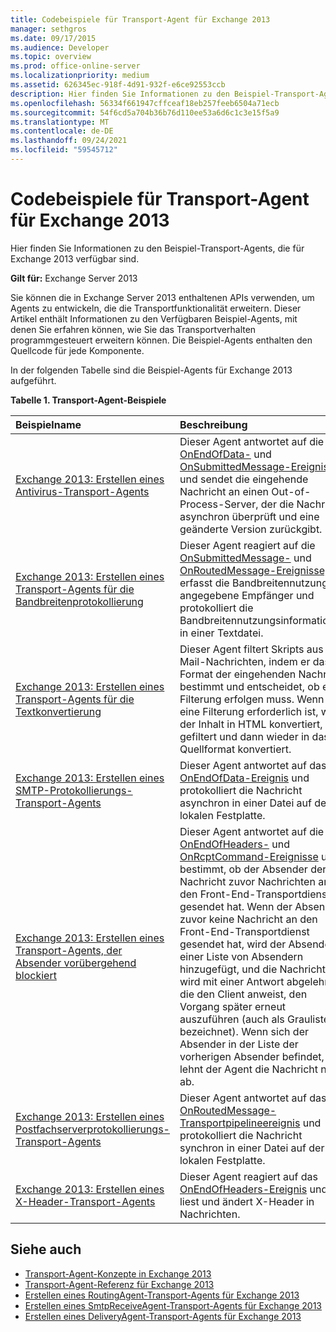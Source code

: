 ```yaml
---
title: Codebeispiele für Transport-Agent für Exchange 2013
manager: sethgros
ms.date: 09/17/2015
ms.audience: Developer
ms.topic: overview
ms.prod: office-online-server
ms.localizationpriority: medium
ms.assetid: 626345ec-918f-4d91-932f-e6ce92553ccb
description: Hier finden Sie Informationen zu den Beispiel-Transport-Agents, die für Exchange 2013 verfügbar sind.
ms.openlocfilehash: 56334f661947cffceaf18eb257feeb6504a71ecb
ms.sourcegitcommit: 54f6cd5a704b36b76d110ee53a6d6c1c3e15f5a9
ms.translationtype: MT
ms.contentlocale: de-DE
ms.lasthandoff: 09/24/2021
ms.locfileid: "59545712"
---
```

# <a name="transport-agent-code-samples-for-exchange-2013"></a>Codebeispiele für Transport-Agent für Exchange 2013

Hier finden Sie Informationen zu den Beispiel-Transport-Agents, die für Exchange 2013 verfügbar sind.
  
**Gilt für:** Exchange Server 2013
  
Sie können die in Exchange Server 2013 enthaltenen APIs verwenden, um Agents zu entwickeln, die die Transportfunktionalität erweitern. Dieser Artikel enthält Informationen zu den Verfügbaren Beispiel-Agents, mit denen Sie erfahren können, wie Sie das Transportverhalten programmgesteuert erweitern können. Die Beispiel-Agents enthalten den Quellcode für jede Komponente. 
  
In der folgenden Tabelle sind die Beispiel-Agents für Exchange 2013 aufgeführt.
  
**Tabelle 1. Transport-Agent-Beispiele**

|**Beispielname**|**Beschreibung**|
|:-----|:-----|
|[Exchange 2013: Erstellen eines Antivirus-Transport-Agents](https://code.msdn.microsoft.com/Exchange/Exchange-2013-Build-an-6e544269) <br/> |Dieser Agent antwortet auf die [OnEndOfData-](https://msdn.microsoft.com/library/Microsoft.Exchange.Data.Transport.Smtp.SmtpReceiveAgent.OnEndOfData.aspx) und [OnSubmittedMessage-Ereignisse](https://msdn.microsoft.com/library/Microsoft.Exchange.Data.Transport.Routing.RoutingAgent.OnSubmittedMessage.aspx) und sendet die eingehende Nachricht an einen Out-of-Process-Server, der die Nachricht asynchron überprüft und eine geänderte Version zurückgibt.  <br/> |
|[Exchange 2013: Erstellen eines Transport-Agents für die Bandbreitenprotokollierung](https://code.msdn.microsoft.com/Exchange/Exchange-2013-Build-a-d61a4aaa) <br/> |Dieser Agent reagiert auf die [OnSubmittedMessage-](https://msdn.microsoft.com/library/Microsoft.Exchange.Data.Transport.Routing.RoutingAgent.OnSubmittedMessage.aspx) und [OnRoutedMessage-Ereignisse,](https://msdn.microsoft.com/library/Microsoft.Exchange.Data.Transport.Routing.RoutingAgent.OnRoutedMessage.aspx) erfasst die Bandbreitennutzung für angegebene Empfänger und protokolliert die Bandbreitennutzungsinformationen in einer Textdatei.  <br/> |
|[Exchange 2013: Erstellen eines Transport-Agents für die Textkonvertierung](https://code.msdn.microsoft.com/Exchange/Exchange-2013-Build-a-body-ed36ecb0) <br/> |Dieser Agent filtert Skripts aus E-Mail-Nachrichten, indem er das Format der eingehenden Nachricht bestimmt und entscheidet, ob eine Filterung erfolgen muss. Wenn eine Filterung erforderlich ist, wird der Inhalt in HTML konvertiert, gefiltert und dann wieder in das Quellformat konvertiert.  <br/> |
|[Exchange 2013: Erstellen eines SMTP-Protokollierungs-Transport-Agents](https://code.msdn.microsoft.com/Exchange/Exchange-2013-Build-an-fc23dc33) <br/> |Dieser Agent antwortet auf das [OnEndOfData-Ereignis](https://msdn.microsoft.com/library/Microsoft.Exchange.Data.Transport.Smtp.SmtpReceiveAgent.OnEndOfData.aspx) und protokolliert die Nachricht asynchron in einer Datei auf der lokalen Festplatte.  <br/> |
|[Exchange 2013: Erstellen eines Transport-Agents, der Absender vorübergehend blockiert](https://code.msdn.microsoft.com/Exchange/Exchange-2013-Build-a-52a767d8) <br/> |Dieser Agent antwortet auf die [OnEndOfHeaders-](https://msdn.microsoft.com/library/Microsoft.Exchange.Data.Transport.Smtp.SmtpReceiveAgent.OnEndOfHeaders.aspx) und [OnRcptCommand-Ereignisse](https://msdn.microsoft.com/library/Microsoft.Exchange.Data.Transport.Smtp.SmtpReceiveAgent.OnRcptCommand.aspx) und bestimmt, ob der Absender der Nachricht zuvor Nachrichten an den Front-End-Transportdienst gesendet hat. Wenn der Absender zuvor keine Nachricht an den Front-End-Transportdienst gesendet hat, wird der Absender einer Liste von Absendern hinzugefügt, und die Nachricht wird mit einer Antwort abgelehnt, die den Client anweist, den Vorgang später erneut auszuführen (auch als Grauliste bezeichnet). Wenn sich der Absender in der Liste der vorherigen Absender befindet, lehnt der Agent die Nachricht nicht ab.  <br/> |
|[Exchange 2013: Erstellen eines Postfachserverprotokollierungs-Transport-Agents](https://code.msdn.microsoft.com/Exchange/Exchange-2013-Build-a-fc8632e5) <br/> |Dieser Agent antwortet auf das [OnRoutedMessage-Transportpipelineereignis](https://msdn.microsoft.com/library/Microsoft.Exchange.Data.Transport.Routing.RoutingAgent.OnRoutedMessage.aspx) und protokolliert die Nachricht synchron in einer Datei auf der lokalen Festplatte.  <br/> |
|[Exchange 2013: Erstellen eines X-Header-Transport-Agents](https://code.msdn.microsoft.com/Exchange/Exchange-2013-Build-an-32f62f5a) <br/> |Dieser Agent reagiert auf das [OnEndOfHeaders-Ereignis](https://msdn.microsoft.com/library/Microsoft.Exchange.Data.Transport.Smtp.SmtpReceiveAgent.OnEndOfHeaders.aspx) und liest und ändert X-Header in Nachrichten.  <br/> |
   
## <a name="see-also"></a>Siehe auch

- [Transport-Agent-Konzepte in Exchange 2013](transport-agent-concepts-in-exchange-2013.md)    
- [Transport-Agent-Referenz für Exchange 2013](transport-agent-reference-for-exchange-2013.md)    
- [Erstellen eines RoutingAgent-Transport-Agents für Exchange 2013](how-to-create-a-routingagent-transport-agent-for-exchange-2013.md)   
- [Erstellen eines SmtpReceiveAgent-Transport-Agents für Exchange 2013](how-to-create-an-smtpreceiveagent-transport-agent-for-exchange-2013.md)    
- [Erstellen eines DeliveryAgent-Transport-Agents für Exchange 2013](how-to-create-a-deliveryagent-transport-agent-for-exchange-2013.md)
    

